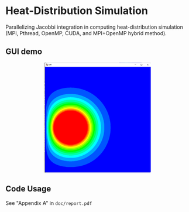 # Heat-Distribution Simulation

Parallelizing Jacobbi integration in computing heat-distribution simulation (MPI, Pthread, OpenMP, CUDA, and MPI+OpenMP hybrid method).



## GUI demo

<!-- ![gui-demo](misc/gui-demo.png) -->
<p align="center">
    <img src="misc/gui-demo.png" height="300" weight=300>
</p>

<!-- ![gui-demo](misc/gui-demo.png =250x250) -->

## Code Usage

See "Appendix A" in `doc/report.pdf`


